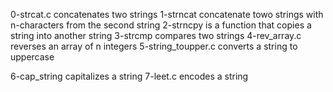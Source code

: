 0-strcat.c concatenates two strings
1-strncat concatenate towo strings with n-characters from the second string
2-strncpy is a function that copies a string into another string
3-strcmp compares two strings
4-rev_array.c reverses an array of n integers
5-string_toupper.c converts a string to uppercase

6-cap_string capitalizes a string
7-leet.c encodes a string
